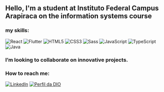 ## Hello, I'm a student at Instituto Federal Campus Arapiraca on the information systems course

### my skills:
![React](https://img.shields.io/badge/react-black?style=for-the-badge&logo=react)
![Flutter](https://img.shields.io/badge/Flutter-000?style=for-the-badge&logo=flutter&logoColor=30A3DC)
![HTML5](https://img.shields.io/badge/HTML5-000?style=for-the-badge&logo=html5)
![CSS3](https://img.shields.io/badge/CSS3-000?style=for-the-badge&logo=css3&logoColor=264CE4)
![Sass](https://img.shields.io/badge/Sass-000?style=for-the-badge&logo=sass)
![JavaScript](https://img.shields.io/badge/JavaScript-000?style=for-the-badge&logo=javascript)
![TypeScript](https://img.shields.io/badge/TypeScript-000?style=for-the-badge&logo=typescript)
![Java](https://img.shields.io/badge/Java-000?style=for-the-badge&logo=java)

### I’m looking to collaborate on innovative projects.

### How to reach me:

[![LinkedIn](https://img.shields.io/badge/LinkedIn-000?style=for-the-badge&logo=linkedin&logoColor=0E76A8)](https://www.linkedin.com/in/julio-cesar-dos-santos-oliveira-51461a25a/)
[![Perfil da DIO](https://img.shields.io/badge/dio-000?style=for-the-badge&logo=dio&logoColor=0E76A8)](https://web.dio.me/users/juliocesarsantosoliveira79/?tab=skills)
